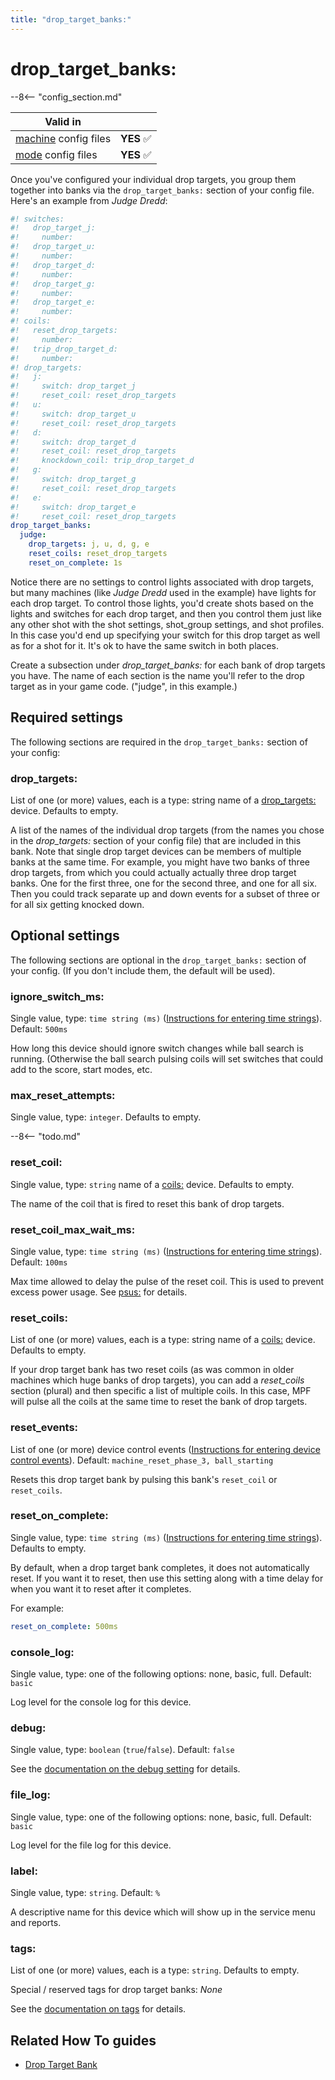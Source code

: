 ```yaml
---
title: "drop_target_banks:"
---
```


# drop_target_banks:


--8<-- "config_section.md"

| Valid in | |
|-----|:----:|
|[machine](instructions/machine_config.md) config files |**YES** :white_check_mark:|
|[mode](instructions/mode_config.md) config files|**YES** :white_check_mark:|

Once you've configured your individual drop targets, you group them
together into banks via the `drop_target_banks:` section of your config
file. Here's an example from *Judge Dredd*:

``` yaml
#! switches:
#!   drop_target_j:
#!     number:
#!   drop_target_u:
#!     number:
#!   drop_target_d:
#!     number:
#!   drop_target_g:
#!     number:
#!   drop_target_e:
#!     number:
#! coils:
#!   reset_drop_targets:
#!     number:
#!   trip_drop_target_d:
#!     number:
#! drop_targets:
#!   j:
#!     switch: drop_target_j
#!     reset_coil: reset_drop_targets
#!   u:
#!     switch: drop_target_u
#!     reset_coil: reset_drop_targets
#!   d:
#!     switch: drop_target_d
#!     reset_coil: reset_drop_targets
#!     knockdown_coil: trip_drop_target_d
#!   g:
#!     switch: drop_target_g
#!     reset_coil: reset_drop_targets
#!   e:
#!     switch: drop_target_e
#!     reset_coil: reset_drop_targets
drop_target_banks:
  judge:
    drop_targets: j, u, d, g, e
    reset_coils: reset_drop_targets
    reset_on_complete: 1s
```

Notice there are no settings to control lights associated with drop
targets, but many machines (like *Judge Dredd* used in the example) have
lights for each drop target. To control those lights, you'd create
shots based on the lights and switches for each drop target, and then
you control them just like any other shot with the shot settings,
shot_group settings, and shot profiles. In this case you'd end up
specifying your switch for this drop target as well as for a shot for
it. It's ok to have the same switch in both places.

Create a subsection under *drop_target_banks:* for each bank of drop
targets you have. The name of each section is the name you'll refer to
the drop target as in your game code. ("judge", in this example.)

## Required settings

The following sections are required in the `drop_target_banks:` section
of your config:

### drop_targets:

List of one (or more) values, each is a type: string name of a
[drop_targets:](drop_targets.md) device.
Defaults to empty.

A list of the names of the individual drop targets (from the names you
chose in the *drop_targets:* section of your config file) that are
included in this bank. Note that single drop target devices can be
members of multiple banks at the same time. For example, you might have
two banks of three drop targets, from which you could actually actually
three drop target banks. One for the first three, one for the second
three, and one for all six. Then you could track separate up and down
events for a subset of three or for all six getting knocked down.

## Optional settings

The following sections are optional in the `drop_target_banks:` section
of your config. (If you don't include them, the default will be used).

### ignore_switch_ms:

Single value, type: `time string (ms)`
([Instructions for entering time strings](instructions/time_strings.md)). Default: `500ms`

How long this device should ignore switch changes while ball search is
running. (Otherwise the ball search pulsing coils will set switches that
could add to the score, start modes, etc.

### max_reset_attempts:

Single value, type: `integer`. Defaults to empty.

--8<-- "todo.md"

### reset_coil:

Single value, type: `string` name of a [coils:](coils.md) device. Defaults to empty.

The name of the coil that is fired to reset this bank of drop targets.

### reset_coil_max_wait_ms:

Single value, type: `time string (ms)`
([Instructions for entering time strings](instructions/time_strings.md)). Default: `100ms`

Max time allowed to delay the pulse of the reset coil. This is used to
prevent excess power usage. See [psus:](psus.md) for details.

### reset_coils:

List of one (or more) values, each is a type: string name of a
[coils:](coils.md) device. Defaults to empty.

If your drop target bank has two reset coils (as was common in older
machines which huge banks of drop targets), you can add a *reset_coils*
section (plural) and then specific a list of multiple coils. In this
case, MPF will pulse all the coils at the same time to reset the bank of
drop targets.

### reset_events:

List of one (or more) device control events
([Instructions for entering device control events](instructions/device_control_events.md)). Default: `machine_reset_phase_3, ball_starting`

Resets this drop target bank by pulsing this bank's `reset_coil` or
`reset_coils`.

### reset_on_complete:

Single value, type: `time string (ms)`
([Instructions for entering time strings](instructions/time_strings.md)). Defaults to empty.

By default, when a drop target bank completes, it does not automatically
reset. If you want it to reset, then use this setting along with a time
delay for when you want it to reset after it completes.

For example:

``` yaml
reset_on_complete: 500ms
```

### console_log:

Single value, type: one of the following options: none, basic, full.
Default: `basic`

Log level for the console log for this device.

### debug:

Single value, type: `boolean` (`true`/`false`). Default: `false`

See the
[documentation on the debug setting](instructions/debug.md) for details.

### file_log:

Single value, type: one of the following options: none, basic, full.
Default: `basic`

Log level for the file log for this device.

### label:

Single value, type: `string`. Default: `%`

A descriptive name for this device which will show up in the service
menu and reports.

### tags:

List of one (or more) values, each is a type: `string`. Defaults to
empty.

Special / reserved tags for drop target banks: *None*

See the
[documentation on tags](instructions/tags.md) for details.

## Related How To guides

* [Drop Target Bank](../mechs/targets/drop_targets/drop_target_bank.md)
